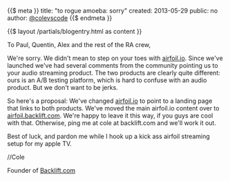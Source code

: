 {{$ meta }}
title: "to rogue amoeba: sorry"
created: 2013-05-29
public: no
author: <a href="http://twitter.com/ColeVsCode">@colevscode</a>
{{$ endmeta }}

{{$ layout /partials/blogentry.html as content }}

To Paul, Quentin, Alex and the rest of the RA crew,

We're sorry. We didn't mean to step on your toes with [airfoil.io](airfoil.io). Since we've launched we've had several comments from the community pointing us to your audio streaming product. The two products are clearly quite different: ours is an A/B testing platform, which is hard to confuse with an audio product. But we don't want to be jerks.

So here's a proposal: We've changed [airfoil.io](airfoil.io) to point to a landing page that links to both products. We've moved the main airfoil.io content over to [airfoil.backlift.com](airfoil.backlift.com). We're happy to leave it this way, if you guys are cool with that. Otherwise, ping me at cole at backlift.com and we'll work it out.

Best of luck, and pardon me while I hook up a kick ass airfoil streaming setup for my apple TV.

//Cole

Founder of [Backlift.com](backlift.com)